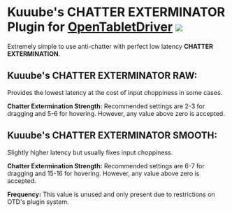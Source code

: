 # Kuuube's **CHATTER EXTERMINATOR** Plugin for [OpenTabletDriver](https://github.com/OpenTabletDriver/OpenTabletDriver) [![](https://img.shields.io/github/downloads/Kuuuube/Kuuube-s-CHATTER-EXTERMINATOR/total.svg)](https://github.com/Kuuuube/Kuuube-s-CHATTER-EXTERMINATOR/releases/latest)

Extremely simple to use anti-chatter with perfect low latency **CHATTER EXTERMINATION**.

## **Kuuube's CHATTER EXTERMINATOR RAW:**

Provides the lowest latency at the cost of input choppiness in some cases.

**Chatter Extermination Strength:** Recommended settings are 2-3 for dragging and 5-6 for hovering. However, any value above zero is accepted.

## **Kuuube's CHATTER EXTERMINATOR SMOOTH:**

Slightly higher latency but usually fixes input choppiness.

**Chatter Extermination Strength:** Recommended settings are 6-7 for dragging and 15-16 for hovering. However, any value above zero is accepted.

**Frequency:** This value is unused and only present due to restrictions on OTD's plugin system.
